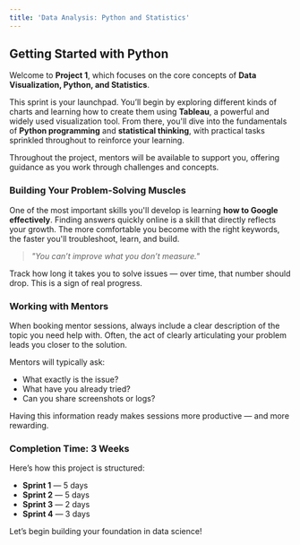 ```yaml
---
title: 'Data Analysis: Python and Statistics'
---
```



## Getting Started with Python

Welcome to **Project 1**, which focuses on the core concepts of **Data Visualization, Python, and Statistics**.

This sprint is your launchpad. You’ll begin by exploring different kinds of charts and learning how to create them using **Tableau**, a powerful and widely used visualization tool. From there, you'll dive into the fundamentals of **Python programming** and **statistical thinking**, with practical tasks sprinkled throughout to reinforce your learning.

Throughout the project, mentors will be available to support you, offering guidance as you work through challenges and concepts.



### Building Your Problem-Solving Muscles

One of the most important skills you'll develop is learning **how to Google effectively**. Finding answers quickly online is a skill that directly reflects your growth. The more comfortable you become with the right keywords, the faster you'll troubleshoot, learn, and build.

> _"You can’t improve what you don’t measure."_

Track how long it takes you to solve issues — over time, that number should drop. This is a sign of real progress.



### Working with Mentors

When booking mentor sessions, always include a clear description of the topic you need help with. Often, the act of clearly articulating your problem leads you closer to the solution.

Mentors will typically ask:

* What exactly is the issue?
* What have you already tried?
* Can you share screenshots or logs?

Having this information ready makes sessions more productive — and more rewarding.



### Completion Time: 3 Weeks

Here’s how this project is structured:

* **Sprint 1** — 5 days
* **Sprint 2** — 5 days
* **Sprint 3** — 2 days
* **Sprint 4** — 3 days

Let’s begin building your foundation in data science!

